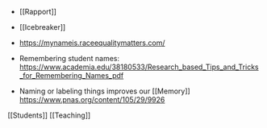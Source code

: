 - [[Rapport]]
- [[Icebreaker]]

- https://mynameis.raceequalitymatters.com/
- Remembering student names: https://www.academia.edu/38180533/Research_based_Tips_and_Tricks_for_Remembering_Names_pdf

- Naming or labeling things improves our [[Memory]] https://www.pnas.org/content/105/29/9926

[[Students]] [[Teaching]]
